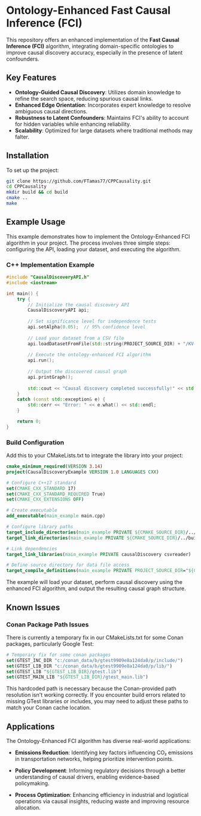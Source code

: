# Ontology-Enhanced Fast Causal Inference (FCI)

This repository offers an enhanced implementation of the **Fast Causal Inference (FCI)** algorithm, integrating domain-specific ontologies to improve causal discovery accuracy, especially in the presence of latent confounders.

## Key Features

- **Ontology-Guided Causal Discovery**: Utilizes domain knowledge to refine the search space, reducing spurious causal links.
- **Enhanced Edge Orientation**: Incorporates expert knowledge to resolve ambiguous causal directions.
- **Robustness to Latent Confounders**: Maintains FCI's ability to account for hidden variables while enhancing reliability.
- **Scalability**: Optimized for large datasets where traditional methods may falter.

## Installation

To set up the project:

```sh
git clone https://github.com/FTamas77/CPPCausality.git
cd CPPCausality
mkdir build && cd build
cmake ..
make
```

## Example Usage

This example demonstrates how to implement the Ontology-Enhanced FCI algorithm in your project. The process involves three simple steps: configuring the API, loading your dataset, and executing the algorithm.

### C++ Implementation Example

```cpp
#include "CausalDiscoveryAPI.h"
#include <iostream>

int main() {
    try {
        // Initialize the causal discovery API
        CausalDiscoveryAPI api;
        
        // Set significance level for independence tests
        api.setAlpha(0.05);  // 95% confidence level
        
        // Load your dataset from a CSV file
        api.loadDatasetFromFile(std::string(PROJECT_SOURCE_DIR) + "/KV-41762_202301_test.csv");
        
        // Execute the ontology-enhanced FCI algorithm
        api.run();
        
        // Output the discovered causal graph
        api.printGraph();
        
        std::cout << "Causal discovery completed successfully!" << std::endl;
    }
    catch (const std::exception& e) {
        std::cerr << "Error: " << e.what() << std::endl;
    }

    return 0;
}
```

### Build Configuration

Add this to your CMakeLists.txt to integrate the library into your project:

```cmake
cmake_minimum_required(VERSION 3.14)
project(CausalDiscoveryExample VERSION 1.0 LANGUAGES CXX)

# Configure C++17 standard
set(CMAKE_CXX_STANDARD 17)
set(CMAKE_CXX_STANDARD_REQUIRED True)
set(CMAKE_CXX_EXTENSIONS OFF)

# Create executable
add_executable(main_example main.cpp)

# Configure library paths
target_include_directories(main_example PRIVATE ${CMAKE_SOURCE_DIR}/../src/include)
target_link_directories(main_example PRIVATE ${CMAKE_SOURCE_DIR}/../build/Debug/Debug)

# Link dependencies
target_link_libraries(main_example PRIVATE causalDiscovery csvreader)

# Define source directory for data file access
target_compile_definitions(main_example PRIVATE PROJECT_SOURCE_DIR="${CMAKE_SOURCE_DIR}")
```

The example will load your dataset, perform causal discovery using the enhanced FCI algorithm, and output the resulting causal graph structure.

## Known Issues

### Conan Package Path Issues

There is currently a temporary fix in our CMakeLists.txt for some Conan packages, particularly Google Test:

```cmake
# Temporary fix for some conan packages
set(GTEST_INC_DIR "c:/conan_data/b/gtest9909e8a124da0/p/include/")
set(GTEST_LIB_DIR "c:/conan_data/b/gtest9909e8a124da0/p/lib/")
set(GTEST_LIB "${GTEST_LIB_DIR}/gtest.lib")
set(GTEST_MAIN_LIB "${GTEST_LIB_DIR}/gtest_main.lib")
```

This hardcoded path is necessary because the Conan-provided path resolution isn't working correctly. If you encounter build errors related to missing GTest libraries or includes, you may need to adjust these paths to match your Conan cache location.

## Applications

The Ontology-Enhanced FCI algorithm has diverse real-world applications:

- **Emissions Reduction**: Identifying key factors influencing CO₂ emissions in transportation networks, helping prioritize intervention points.

- **Policy Development**: Informing regulatory decisions through a better understanding of causal drivers, enabling evidence-based policymaking.

- **Process Optimization**: Enhancing efficiency in industrial and logistical operations via causal insights, reducing waste and improving resource allocation.

